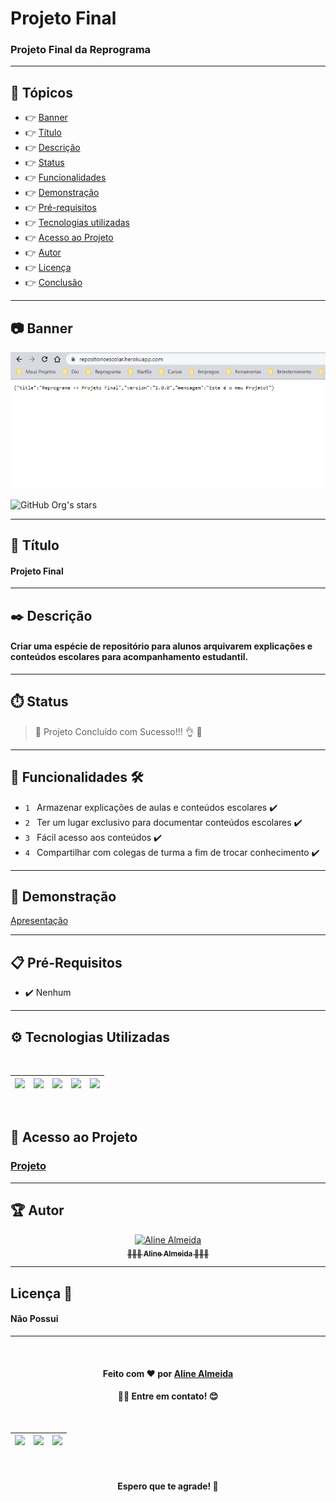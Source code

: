 # Projeto Final

### Projeto Final da Reprograma
___
## 🏁 Tópicos
 
  * 👉 [Banner](#📷-banner)
  * 👉 [Título](#📌-título)
  * 👉 [Descrição](#✒️-descrição)
  * 👉 [Status](#⏱️-status)
  * 👉 [Funcionalidades](#🔨-funcionalidades-🛠️)
  * 👉 [Demonstração](#🚀-demonstração)
  * 👉 [Pré-requisitos](#📋-pré-requisitos)
  * 👉 [Tecnologias utilizadas](#⚙️-tecnologias-utilizadas)
  * 👉 [Acesso ao Projeto](#📁-acesso-ao-projeto)
  * 👉 [Autor](#🏆-autor)
  * 👉 [Licença](#🙏-licença-🔖) 
  * 👉 [Conclusão](#📚-conclusão)
 
 
___

## 📷 Banner
  <p align="center">
    <img alt="foto" title="foto" src="banner.png"/>
  </p>

![GitHub Org's stars](https://img.shields.io/github/stars/camilafernanda?style=social)

___

## 📌 Título

#### Projeto Final

___
## ✒️ Descrição

#### Criar uma espécie de repositório para alunos arquivarem explicações e conteúdos escolares para acompanhamento estudantil.

___
## ⏱️ Status

>  🚀 Projeto Concluído com Sucesso!!! 👌 🚧

___
## 🔨 Funcionalidades 🛠️

- `1 ` Armazenar explicações de aulas e conteúdos escolares ✔️
- `2 ` Ter um lugar exclusivo para documentar conteúdos escolares ✔️
- `3 ` Fácil acesso aos conteúdos ✔️
- `4 ` Compartilhar com colegas de turma a fim de trocar conhecimento ✔️
___
## 🚀 Demonstração 

[Apresentação](Apresentacao.md)

___
## 📋 Pré-Requisitos 

- ✔️ Nenhum

___
## ⚙️ Tecnologias Utilizadas

<br>
<div align="center">

| [<img src="https://upload.wikimedia.org/wikipedia/commons/thumb/9/99/Unofficial_JavaScript_logo_2.svg/480px-Unofficial_JavaScript_logo_2.svg.png" width=100><br>](https://www.javascript.com/) | [<img src="https://brandslogos.com/wp-content/uploads/thumbs/nodejs-logo-vector.svg" width=100><br>](https://nodejs.org/en/) |  [<img src="https://appuals.com/wp-content/uploads/2020/06/intro.jpg" width=100><br>](https://gitforwindows.org/) | [<img src="https://upload.wikimedia.org/wikipedia/commons/thumb/9/93/MongoDB_Logo.svg/2560px-MongoDB_Logo.svg.png" width=100><br>](https://www.mongodb.com/pt-br) | [<img src="https://www.nicepng.com/png/detail/223-2233246_heroku-logo-salesforce-heroku.png" width=100><br>](https://dashboard.heroku.com/) |
| :---: | :---: | :---: | :---: | :---: |
</div>
<br>


## 📁 Acesso ao Projeto 

### [Projeto](https://repositorioescolar.herokuapp.com/)


___
## 🏆 Autor 
<div align="center">
  <a href="https://github.com/AlineAlmeida85">
    <img src="https://avatars.githubusercontent.com/u/99259131?v=4" width="115px;" alt="Aline Almeida"/><br/>
    <sub>
      <b>👩🏽‍💻 Aline Almeida 👩🏽‍🎓</b>
    </sub>
  </a> 
  <a href="https://github.com/AlineAlmeida85" title="Aline Almeida"></a>
</div>

___
## Licença 🔖

#### Não Possui

____
<br>
<div align="center">
  <h4>Feito com ❤️ por 
    <a href="https://github.com/AlineAlmeida85">Aline Almeida</a><h4>👋🏽 Entre em contato! 😊</h4>
  </h4><br>

| [<img src="https://logodownload.org/wp-content/uploads/2018/03/gmail-logo-4-1.png" width=20><br>]() | [<img src="https://seeklogo.com/images/W/whatsapp-icon-logo-BDC0A8063B-seeklogo.com.png" width=25><br>]() |  [<img src="https://cdn-icons-png.flaticon.com/512/174/174857.png" width=20><br>]() |
| :---: | :---: | :---: |

<br>
<h4> Espero que te agrade! 🙏</h4>
</div>
<br>


